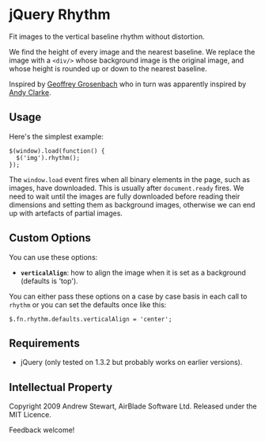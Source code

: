 # jQuery Rhythm

Fit images to the vertical baseline rhythm without distortion.

We find the height of every image and the nearest baseline.
We replace the image with a `<div/>` whose background image is
the original image, and whose height is rounded up or down to
the nearest baseline.

Inspired by [Geoffrey Grosenbach][1] who in turn was apparently inspired
by [Andy Clarke][2].


## Usage

Here's the simplest example:

    $(window).load(function() {
      $('img').rhythm();
    });

The `window.load` event fires when all binary elements in the page, such as
images, have downloaded.  This is usually after `document.ready` fires.  We
need to wait until the images are fully downloaded before reading their
dimensions and setting them as background images, otherwise we can end up
with artefacts of partial images.


## Custom Options

You can use these options:

* **`verticalAlign`**: how to align the image when it is set as a background (defaults is 'top').

You can either pass these options on a case by case basis in each call to `rhythm`
or you can set the defaults once like this:

    $.fn.rhythm.defaults.verticalAlign = 'center';


## Requirements

* jQuery (only tested on 1.3.2 but probably works on earlier versions).


## Intellectual Property

Copyright 2009 Andrew Stewart, AirBlade Software Ltd.
Released under the MIT Licence.

Feedback welcome!

  [1]: http://nubyonrails.com/articles/get-rhythm-in-your-baseline
  [2]: http://www.transcendingcss.com/
